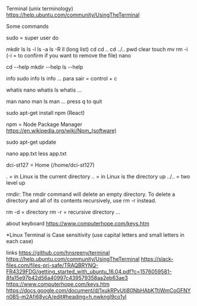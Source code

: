 Terminal (unix terminology)
https://help.ubuntu.com/community/UsingTheTerminal

Some commands

sudo = super user do

mkdir
ls
ls -l
ls -a
ls -R
ll (long list)
cd
cd ..
cd ../..
pwd
clear
touch
mv
rm -i (-i = to confirm if you want to remove the file)
nano

cd --help
mkdir --help
ls --help

info sudo
info ls
info ...
para sair = control + c

whatis nano
whatis ls
whatis ...

man nano
man ls
man ...
press q to quit

sudo apt-get install npm (React)

npm = Node Package Manager
https://en.wikipedia.org/wiki/Npm_(software)

sudo apt-get update

nano app.txt
less app.txt

dci-st127 = Home (/home/dci-st127)

. = in Linux is the current directory
.. = in Linux is the directory up
../.. = two level up

rmdir: The rmdir command will delete an empty directory. To delete a directory and all of its contents recursively, use rm -r instead.

rm -d = directory
rm -r = recursive directory
...

about keyboard
https://www.computerhope.com/keys.htm

*Linux Terminal is Case sensitivity (use capital letters and small letters in each case)

links
https://github.com/hnsreeny/terminal
https://help.ubuntu.com/community/UsingTheTerminal
https://slack-files.com/files-pri-safe/TRAQBRYNQ-FR4329FDG/getting_started_with_ubuntu_16.04.pdf?c=1576059581-8fa15e97b42d56a40997c439579358aa2eb63ae3
https://www.computerhope.com/keys.htm
https://docs.google.com/document/d/1xukRPvUti80NbHAbKTtiWmCoGFNYn0B5-m2Afi68ycA/edit#heading=h.nwkngl9co1yl

